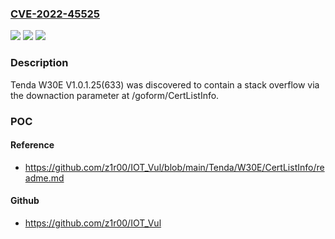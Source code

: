 ### [CVE-2022-45525](https://cve.mitre.org/cgi-bin/cvename.cgi?name=CVE-2022-45525)
![](https://img.shields.io/static/v1?label=Product&message=n%2Fa&color=blue)
![](https://img.shields.io/static/v1?label=Version&message=n%2Fa&color=blue)
![](https://img.shields.io/static/v1?label=Vulnerability&message=n%2Fa&color=brighgreen)

### Description

Tenda W30E V1.0.1.25(633) was discovered to contain a stack overflow via the downaction parameter at /goform/CertListInfo.

### POC

#### Reference
- https://github.com/z1r00/IOT_Vul/blob/main/Tenda/W30E/CertListInfo/readme.md

#### Github
- https://github.com/z1r00/IOT_Vul

